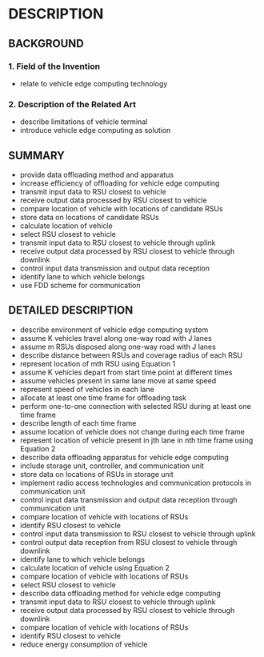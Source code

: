 # DESCRIPTION

## BACKGROUND

### 1. Field of the Invention

- relate to vehicle edge computing technology

### 2. Description of the Related Art

- describe limitations of vehicle terminal
- introduce vehicle edge computing as solution

## SUMMARY

- provide data offloading method and apparatus
- increase efficiency of offloading for vehicle edge computing
- transmit input data to RSU closest to vehicle
- receive output data processed by RSU closest to vehicle
- compare location of vehicle with locations of candidate RSUs
- store data on locations of candidate RSUs
- calculate location of vehicle
- select RSU closest to vehicle
- transmit input data to RSU closest to vehicle through uplink
- receive output data processed by RSU closest to vehicle through downlink
- control input data transmission and output data reception
- identify lane to which vehicle belongs
- use FDD scheme for communication

## DETAILED DESCRIPTION

- describe environment of vehicle edge computing system
- assume K vehicles travel along one-way road with J lanes
- assume m RSUs disposed along one-way road with J lanes
- describe distance between RSUs and coverage radius of each RSU
- represent location of mth RSU using Equation 1
- assume K vehicles depart from start time point at different times
- assume vehicles present in same lane move at same speed
- represent speed of vehicles in each lane
- allocate at least one time frame for offloading task
- perform one-to-one connection with selected RSU during at least one time frame
- describe length of each time frame
- assume location of vehicle does not change during each time frame
- represent location of vehicle present in jth lane in nth time frame using Equation 2
- describe data offloading apparatus for vehicle edge computing
- include storage unit, controller, and communication unit
- store data on locations of RSUs in storage unit
- implement radio access technologies and communication protocols in communication unit
- control input data transmission and output data reception through communication unit
- compare location of vehicle with locations of RSUs
- identify RSU closest to vehicle
- control input data transmission to RSU closest to vehicle through uplink
- control output data reception from RSU closest to vehicle through downlink
- identify lane to which vehicle belongs
- calculate location of vehicle using Equation 2
- compare location of vehicle with locations of RSUs
- select RSU closest to vehicle
- describe data offloading method for vehicle edge computing
- transmit input data to RSU closest to vehicle through uplink
- receive output data processed by RSU closest to vehicle through downlink
- compare location of vehicle with locations of RSUs
- identify RSU closest to vehicle
- reduce energy consumption of vehicle

